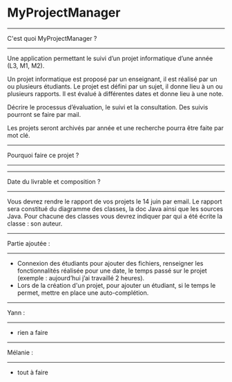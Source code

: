 # MyProjectManager
**************************
 C'est quoi MyProjectManager ?
**************************

Une application permettant le suivi d’un projet informatique d’une année (L3, M1, M2).

Un projet informatique est proposé par un enseignant, il est réalisé par un ou plusieurs étudiants. Le projet est défini par un sujet, il donne lieu à un ou plusieurs rapports. Il est évalué à différentes dates et donne lieu à une note.

Décrire le processus d’évaluation, le suivi et la consultation. Des suivis pourront se faire par mail.

Les projets seront archivés par année et une recherche pourra être faite par mot clé. 

**************************
Pourquoi faire ce projet ?
**************************

**************************
Date du livrable et composition ?
**************************

Vous devrez rendre le rapport de vos projets le 14 juin par email.
Le rapport sera constitué du diagramme des classes, la doc Java ainsi que les sources Java.
Pour chacune des classes vous devrez indiquer par qui a été écrite la classe : son auteur.

**************************
Partie ajoutée : 
**************************

 - Connexion des étudiants pour ajouter des fichiers, renseigner les fonctionnalités réalisée pour une date, le temps passé sur le projet (exemple : aujourd’hui j’ai travaillé 2 heures). 
 - Lors de la création d'un projet, pour ajouter un étudiant, si le temps le permet, mettre en place une auto-complétion.

**************************
Yann : 
**************************

- rien a faire

**************************
Mélanie : 
**************************

- tout à faire
